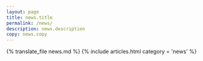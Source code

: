 ```yaml
---
layout: page
title: news.title
permalink: /news/
description: news.description
copy: news.copy
---
```

{% translate_file news.md %}
{% include articles.html category = 'news' %}
